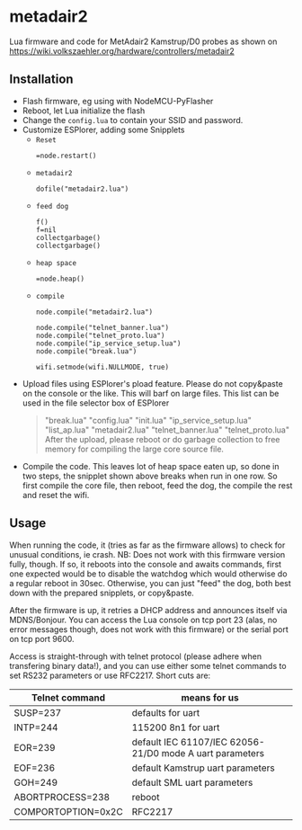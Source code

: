 # metadair2
Lua firmware and code for MetAdair2 Kamstrup/D0 probes as shown on https://wiki.volkszaehler.org/hardware/controllers/metadair2

## Installation

* Flash firmware, eg using with NodeMCU-PyFlasher
* Reboot, let Lua initialize the flash
* Change the `config.lua` to contain your SSID and password.
* Customize ESPlorer, adding some Snipplets
  * `Reset` 
    ```
    =node.restart()
    ```
  * `metadair2`
    ```
    dofile("metadair2.lua")
    ```
  * `feed dog` 
    ```
    f()
    f=nil
    collectgarbage()
    collectgarbage()
    ```
  * `heap space`
     ```
     =node.heap()
     ```
  * `compile` 
    ```
    node.compile("metadair2.lua") 
    
    node.compile("telnet_banner.lua")
    node.compile("telnet_proto.lua")
    node.compile("ip_service_setup.lua")
    node.compile("break.lua")

    wifi.setmode(wifi.NULLMODE, true)
    ```
* Upload files using ESPlorer's pload feature. Please do not copy&paste on the console or the like. This will barf on large files.
This list can be used in the file selector box of ESPlorer
  > "break.lua" "config.lua" "init.lua" "ip_service_setup.lua" "list_ap.lua" "metadair2.lua" "telnet_banner.lua" "telnet_proto.lua"
After the upload, please reboot or do garbage collection to free memory for compiling the large core source file.
* Compile the code. This leaves lot of heap space eaten up, so done in two steps, the snipplet shown above breaks when run in one row. So first compile the core file, then reboot, feed the dog, the compile the rest and reset the wifi.

## Usage

When running the code, it (tries as far as the firmware allows) to check for unusual conditions, ie crash. NB: Does not work with this firmware version fully, though.
If so, it reboots into the console and awaits commands, first one expected would be to disable the watchdog which would otherwise do a regular reboot in 30sec.
Otherwise, you can just "feed" the dog, both best down with the prepared snipplets, or copy&paste. 

After the firmware is up, it retries a DHCP address and announces itself via MDNS/Bonjour.
You can access the Lua console on tcp port 23 (alas, no error messages though, does not work with this firmware)
or the serial port on tcp port 9600. 

Access is straight-through with telnet protocol (please adhere when transfering binary data!), and you can use either some telnet commands to set RS232 parameters or use RFC2217.
Short cuts are:

Telnet command | means for us
-------------- | ------------
SUSP=237 | defaults for uart
INTP=244 | 115200 8n1 for uart
EOR=239 | default IEC 61107/IEC 62056-21/D0 mode A uart parameters
EOF=236 | default Kamstrup uart parameters
GOH=249 | default SML uart parameters
ABORTPROCESS=238 | reboot
COMPORTOPTION=0x2C | RFC2217

